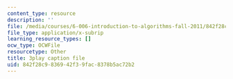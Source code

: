 ```yaml
---
content_type: resource
description: ''
file: /media/courses/6-006-introduction-to-algorithms-fall-2011/842f28c9836942f39fac8378b5ac72b2_Aa2sqUhIn-E.srt
file_type: application/x-subrip
learning_resource_types: []
ocw_type: OCWFile
resourcetype: Other
title: 3play caption file
uid: 842f28c9-8369-42f3-9fac-8378b5ac72b2
---
```

